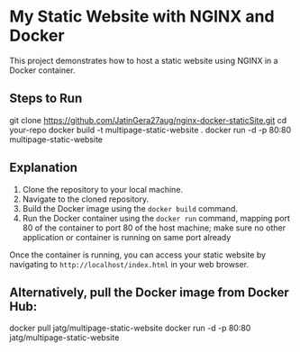 # My Static Website with NGINX and Docker

This project demonstrates how to host a static website using NGINX in a Docker container.

## Steps to Run

git clone https://github.com/JatinGera27aug/nginx-docker-staticSite.git
cd your-repo
docker build -t multipage-static-website .
docker run -d -p 80:80 multipage-static-website

## Explanation

1. Clone the repository to your local machine.
2. Navigate to the cloned repository.
3. Build the Docker image using the `docker build` command.
4. Run the Docker container using the `docker run` command, mapping port 80 of the container to port 80 of the host machine; make sure no
other application or container is running on same port already

Once the container is running, you can access your static website by navigating to `http://localhost/index.html` in your web browser.

## Alternatively, pull the Docker image from Docker Hub:

docker pull jatg/multipage-static-website
docker run -d -p 80:80 jatg/multipage-static-website


